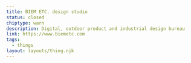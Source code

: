 ```yaml
---
title: BIEM ETC. design studio
status: closed
chiptype: warn
description: Digital, outdoor product and industrial design bureau
link: https://www.biemetc.com
tags:
  - things
layout: layouts/thing.njk
---
```

